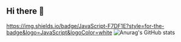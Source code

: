 ## Hi there 👋
https://img.shields.io/badge/JavaScript-F7DF1E?style=for-the-badge&logo=JavaScript&logoColor=white
![Anurag's GitHub stats](https://github-readme-stats.vercel.app/api?username=kimyurie&theme=radical&show_icons=true)

<!--
**kimyurie/kimyurie** is a ✨ _special_ ✨ repository because its `README.md` (this file) appears on your GitHub profile.

Here are some ideas to get you started:

- 🔭 I’m currently working on ...
- 🌱 I’m currently learning ...
- 👯 I’m looking to collaborate on ...
- 🤔 I’m looking for help with ...
- 💬 Ask me about ...
- 📫 How to reach me: ...
- 😄 Pronouns: ...
- ⚡ Fun fact: ...
-->
